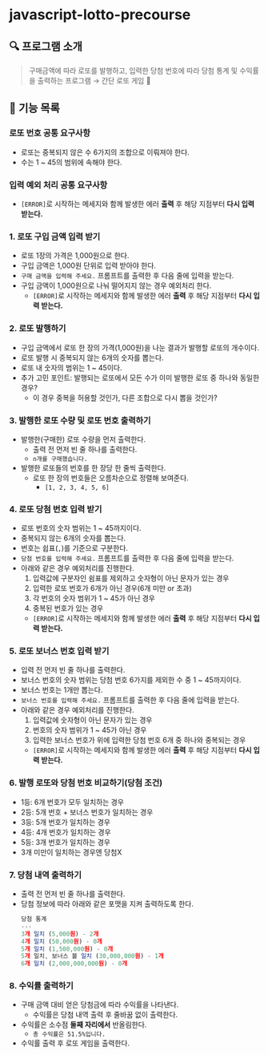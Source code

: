 # javascript-lotto-precourse

## 🔍 프로그램 소개

> 구매금액에 따라 로또를 발행하고, 입력한 당첨 번호에 따라 당첨 통계 및 수익률을 출력하는 프로그램 → 간단 로또 게임 🎱

## 📝 기능 목록

### 로또 번호 공통 요구사항

- 로또는 중복되지 않은 수 6가지의 조합으로 이뤄져야 한다.
- 수는 1 ~ 45의 범위에 속해야 한다.

### 입력 예외 처리 공통 요구사항

- `[ERROR]`로 시작하는 메세지와 함께 발생한 에러 **출력** 후 해당 지점부터 **다시 입력 받는다.**

### 1. 로또 구입 금액 입력 받기

- 로또 1장의 가격은 1,000원으로 한다.
- 구입 금액은 1,000원 단위로 입력 받아야 한다.
- `구매 금액을 입력해 주세요.` 프롬프트를 출력한 후 다음 줄에 입력을 받는다.
- 구입 금액이 1,000원으로 나눠 떨어지지 않는 경우 예외처리 한다.
  - `[ERROR]`로 시작하는 메세지와 함께 발생한 에러 **출력** 후 해당 지점부터 **다시 입력 받는다.**

### 2. 로또 발행하기

- 구입 금액에서 로또 한 장의 가격(1,000원)을 나눈 결과가 발행할 로또의 개수이다.
- 로또 발행 시 중복되지 않는 6개의 숫자를 뽑는다.
- 로또 내 숫자의 범위는 1 ~ 45이다.
- 추가 고민 포인트: 발행되는 로또에서 모든 수가 이미 발행한 로또 중 하나와 동일한 경우?
  - 이 경우 중복을 허용할 것인가, 다른 조합으로 다시 뽑을 것인가?

### 3. 발행한 로또 수량 및 로또 번호 출력하기

- 발행한(구매한) 로또 수량을 먼저 출력한다.
  - 출력 전 먼저 빈 줄 하나를 출력한다.
  - `n개를 구매했습니다.`
- 발행한 로또들의 번호를 한 장당 한 줄씩 출력한다.
  - 로또 한 장의 번호들은 오름차순으로 정렬해 보여준다.
    - `[1, 2, 3, 4, 5, 6]`

### 4. 로또 당첨 번호 입력 받기

- 로또 번호의 숫자 범위는 1 ~ 45까지이다.
- 중복되지 않는 6개의 숫자를 뽑는다.
- 번호는 쉽표(`,`)를 기준으로 구분한다.
- `당첨 번호를 입력해 주세요.` 프롬프트를 출력한 후 다음 줄에 입력을 받는다.
- 아래와 같은 경우 예외처리를 진행한다.
  1. 입력값에 구분자인 쉼표를 제외하고 숫자형이 아닌 문자가 있는 경우
  2. 입력한 로또 번호가 6개가 아닌 경우(6개 미만 or 초과)
  3. 각 번호의 숫자 범위가 1 ~ 45가 아닌 경우
  4. 중복된 번호가 있는 경우
  - `[ERROR]`로 시작하는 메세지와 함께 발생한 에러 **출력** 후 해당 지점부터 **다시 입력 받는다.**

### 5. 로또 보너스 번호 입력 받기

- 입력 전 먼저 빈 줄 하나를 출력한다.
- 보너스 번호의 숫자 범위는 당첨 번호 6가지를 제외한 수 중 1 ~ 45까지이다.
- 보너스 번호는 1개만 뽑는다.
- `보너스 번호를 입력해 주세요.` 프롬프트를 출력한 후 다음 줄에 입력을 받는다.
- 아래와 같은 경우 예외처리를 진행한다.
  1. 입력값에 숫자형이 아닌 문자가 있는 경우
  2. 번호의 숫자 범위가 1 ~ 45가 아닌 경우
  3. 입력한 보너스 번호가 위에 입력한 당첨 번호 6개 중 하나와 중복되는 경우
  - `[ERROR]`로 시작하는 메세지와 함께 발생한 에러 **출력** 후 해당 지점부터 **다시 입력 받는다.**

### 6. 발행 로또와 당첨 번호 비교하기(당첨 조건)

- 1등: 6개 번호가 모두 일치하는 경우
- 2등: 5개 번호 + 보너스 번호가 일치하는 경우
- 3등: 5개 번호가 일치하는 경우
- 4등: 4개 번호가 일치하는 경우
- 5등: 3개 번호가 일치하는 경우
- 3개 미만이 일치하는 경우엔 당첨X

### 7. 당첨 내역 출력하기

- 출력 전 먼저 빈 줄 하나를 출력한다.
- 당첨 정보에 따라 아래와 같은 포맷을 지켜 출력하도록 한다.
  ```js
  당첨 통계
  ---
  3개 일치 (5,000원) - 2개
  4개 일치 (50,000원) - 0개
  5개 일치 (1,500,000원) - 0개
  5개 일치, 보너스 볼 일치 (30,000,000원) - 1개
  6개 일치 (2,000,000,000원) - 0개
  ```

### 8. 수익률 출력하기

- 구매 금액 대비 얻은 당첨금에 따라 수익률을 나타낸다.
  - 수익률은 당첨 내역 출력 후 줄바꿈 없이 출력한다.
- 수익률은 소수점 **둘째 자리에서** 반올림한다.
  - `총 수익률은 51.5%입니다.`
- 수익률 출력 후 로또 게임을 출력한다.
